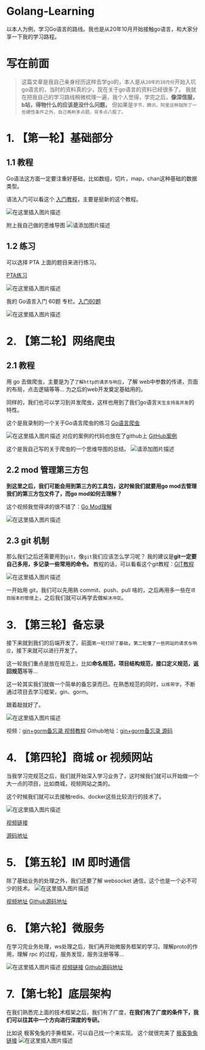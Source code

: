 # Golang-Learning
以本人为例，学习Go语言的路线。我也是从20年10月开始接触go语言，和大家分享一下我的学习路程。

# 写在前面
> 这篇文章是我自己亲身经历这样去学go的，本人是从`20年的10月份`开始入坑go语言的，当时的资料真的少，现在关于go语言的资料已经很多了。
> 我就在把我自己的学习路线稍微梳理一遍，我个人觉得，学完之后，**像深信服，b站，得物什么的应该是没什么问题，** 但如果是`字节，腾讯，阿里这种就除了一些硬性条件之外，自己再刷多点题，背多点八股了。`


# 1. 【第一轮】基础部分
## 1.1 教程

Go语法这方面一定要注重好基础，比如数组，切片，map，chan这种基础的数据类型。

语法入门可以看这个 [入门教程](https://www.bilibili.com/video/BV1SS4y1T7kJ)，主要是挺新的这个教程。

![在这里插入图片描述](https://img-blog.csdnimg.cn/4bafac6684e4471791c59f924b1e0a2f.png)

附上我自己做的思维导图
![请添加图片描述](https://img-blog.csdnimg.cn/2254fcf934c742fbb2f1ae33932812de.png)

## 1.2 练习
可以选择 PTA 上面的题目来进行练习。

[PTA练习](https://pintia.cn/problem-sets/994805046380707840)

![在这里插入图片描述](https://img-blog.csdnimg.cn/3cb0e763329c48fd94d3b9ec5517f18a.png)

我的 Go语言入门 60题 专栏。[入门60题](https://blog.csdn.net/weixin_45304503/category_11294773.html)

![在这里插入图片描述](https://img-blog.csdnimg.cn/831f8ce0eb7f4395a35d812c5043987b.png)

# 2. 【第二轮】网络爬虫
## 2.1 教程
用 go 去做爬虫，主要是为了`了解http的请求与响应`，了解 web中参数的传递，页面的布局，点击逻辑等等... 为之后的web开发奠定基础用的。

同样的，我们也可以学习到并发爬虫，这样也用到了我们go语言`天生支持高并发`的特性。

这个是我录制的一个关于Go语言爬虫的练习 [Go语言爬虫](https://www.bilibili.com/video/BV1CR4y1g7wB/)

![在这里插入图片描述](https://img-blog.csdnimg.cn/e0901d3539084d729095ff34e07aca3e.png)
对应的案例的代码也放在了github上 [GitHub案例](https://github.com/CocaineCong/Go-Spider-Demo)

这个是我自己写的关于爬虫的一个思维导图的总结。
![请添加图片描述](https://img-blog.csdnimg.cn/832f52c810a24568b25d763ed484e90b.png?x-oss-process=image/watermark,type_ZHJvaWRzYW5zZmFsbGJhY2s,shadow_50,text_Q1NETiBA5bCP55Sf5Yeh5LiA,size_20,color_FFFFFF,t_70,g_se,x_16)


## 2.2 mod 管理第三方包

**到这里之后，我们可能会用到第三方的工具包，这时候我们就要用go mod去管理我们的第三方包文件了，而go mod如何去理解？**

这个视频我觉得讲的很不错了：[Go Mod理解](https://www.bilibili.com/video/BV1w64y197wo)


![在这里插入图片描述](https://img-blog.csdnimg.cn/71849a99e95944a5a05eebc49c885c75.png)

## 2.3 git 机制

那么我们之后还需要用到`git`，像`git`我们应该怎么学习呢？
我的建议是**git一定要自己多用，多记录一些常用的命令。**
教程的话，可以看看这个git教程：[GIT教程](https://www.bilibili.com/video/BV1FE411P7B3)

![在这里插入图片描述](https://img-blog.csdnimg.cn/671ecb2cb4424c1ab05a42500f18ab0e.png)

一开始用 git，我们可以先用熟 commit、push、pull 啥的，之后再用多一些在`项目版本的管理`上，之后我们就可以再学去做`解决冲突`。

# 3. 【第三轮】备忘录
接下来就到我们的后端开发了，前面`第一轮打好了基础`，`第二轮懂了一些网站的请求与响应`，接下来就可以进行开发了。

这一轮我们重点是放在规范上，比如**命名规范，项目结构规范，接口定义规范，返回规范**等等...

这一轮其实我们就做一个简单的备忘录而已。在熟悉规范的同时，`以练带学`，不断通过项目去学习框架，gin、gorm。

跟着敲就好了。

![在这里插入图片描述](https://img-blog.csdnimg.cn/c67f57e45bcb429985cb2319a5883c03.png)


视频：[gin+gorm备忘录 视频教程](https://www.bilibili.com/video/BV1GT4y1R7tX)
Github地址：[gin+gorm备忘录 源码](https://github.com/CocaineCong/TodoList)

# 4. 【第四轮】商城 or 视频网站
当我学习完规范之后，我们就开始深入学习业务了，这时候我们就可以开始做一个大一点的项目，比如商城，视频网站之类的。

这个时候我们就可以去接触redis、docker这些比较流行的技术了。

![在这里插入图片描述](https://img-blog.csdnimg.cn/340eb2e20be84ee3ac4f981c2be022ae.png)


[视频链接](https://www.bilibili.com/video/BV1Zd4y1U7D8)

[源码地址](https://github.com/CocaineCong/gin-mall)


# 5. 【第五轮】IM 即时通信
除了基础业务的处理之外，我们还要了解 websocket 通信，这个也是一个必不可少的技术。
![在这里插入图片描述](https://img-blog.csdnimg.cn/2d92b96c80dc4ad78feef93f903861e4.png)

[视频地址](https://www.bilibili.com/video/BV1BP4y1H7gV)
[Github源码地址](https://github.com/CocaineCong/gin-chat-demo)


# 6. 【第六轮】微服务
在学习完业务处理，ws处理之后，我们再开始微服务框架的学习。理解proto的作用，理解 rpc 的过程，服务发现，服务注册等等...

![在这里插入图片描述](https://img-blog.csdnimg.cn/6386a244d1ec4b08ad835624b4e05772.png)
[视频链接](https://www.bilibili.com/video/BV1fS4y177og)
[Github源码地址](https://github.com/CocaineCong/gRPC-todoList)

# 7.【第七轮】底层架构
在我们熟悉完上面的技术框架之后，我们有了广度，**在我们有了广度的条件下，我们可以往其中一个方向进行深度的专研。**

比如说 极客兔兔的手撕框架，可以自己找一个来实现。
这个就很完美了 [极客兔兔链接](https://geektutu.com/post/gee.html)
![在这里插入图片描述](https://img-blog.csdnimg.cn/a0569b9afd8a4d359846e6d383296d21.png)
